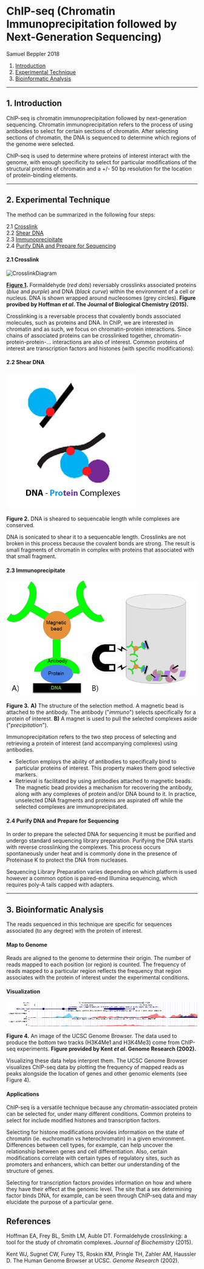 # ChIP-seq (Chromatin Immunoprecipitation followed by Next-Generation Sequencing)

Samuel Beppler 2018

1. [Introduction](#1)
2. [Experimental Technique](#2) 
3. [Bioinformatic Analysis](#3)

---

## 1. Introduction<a name="1"></a>

ChIP-seq is chromatin immunoprecipitation followed by next-generation sequencing. 
Chromatin immunoprecipitation refers to the process of using antibodies to select 
for certain sections of chromatin. After selecting sections of chromatin, the DNA 
is sequenced to determine which regions of the genome were selected.

ChIP-seq is used to determine where proteins of interest interact with the 
genome, with enough specificity to select for particular modifications of the 
structural proteins of chromatin and a +/- 50 bp resolution for the location of 
protein-binding elements.

---

## 2. Experimental Technique<a name="2"></a>

The method can be summarized in the following four steps:

2.1 [Crosslink](#2.1)<br>
2.2 [Shear DNA](#2.2)<br>
2.3 [Immunoprecipitate](#2.3)<br>
2.4 [Purify DNA and Prepare for Sequencing](#2.4) 

#### 2.1 Crosslink<a name="2.1"></a>

![CrosslinkDiagram](http://www.jbc.org/content/290/44/26404/F1.medium.gif "Diagram of Crosslinking")

**[Figure 1](http://www.jbc.org/content/290/44/26404.full).** Formaldehyde (*red dots*) reversably crosslinks associated proteins (*blue* and *purple*) and DNA (*black curve*) within the environment of a cell or nucleus. DNA is shown wrapped around nucleosomes (grey circles). **Figure provibed by Hoffman *et al*. The Journal of Biological Chemistry (2015).**

Crosslinking is a reversable process that covalently bonds associated molecules, such as proteins and DNA. In ChIP, we are interested in chromatin and as such, we focus on chromatin-protein interactions. Since chains of associated proteins can be crosslinked together, chromatin-protein-protein-... interactions are also of interest. Common proteins of interest are transcription factors and histones (with specific modifications).

#### 2.2 Shear DNA<a name="2.2"></a>

![ShearedDiagram](https://github.com/bellpepper91/beng183/blob/master/sheared.jpg?raw=true "Diagram of Sheared DNA Complexes")

**Figure 2.** DNA is sheared to sequencable length while complexes are conserved.

DNA is sonicated to shear it to a sequencable length. Crosslinks are not broken in this process because the covalent bonds are strong. The result is small fragments of chromatin in complex with proteins that associated with that small fragment.

#### 2.3 Immunoprecipitate<a name="2.3"></a>

![Immunoprecipitation](https://github.com/bellpepper91/beng183/blob/master/immunoprecipitation.jpg?raw=true "Diagram of Immunoprecipitation")

**Figure 3.** **A)** The structure of the selection method. A magnetic bead is attached to the antibody. The antibody ("*immuno*") selects specifically for a protein of interest. **B)** A magnet is used to pull the selected complexes aside ("*precipitation*").

Immunoprecipitation refers to the two step process of selecting and retrieving a protein of interest (and accompanying complexes) using antibodies.
- Selection employs the ability of antibodies to specifically bind to particular proteins of interest. This property makes them good selective markers.
- Retrieval is facilitated by using antibodies attached to magnetic beads. The magnetic bead provides a mechanism for recovering the antibody, along with any complexes of protein and/or DNA bound to it. In practice, unselected DNA fragments and proteins are aspirated off while the selected complexes are immunoprecipitated.

#### 2.4 Purify DNA and Prepare for Sequencing<a name="2.4"></a>

In order to prepare the selected DNA for sequencing it must be purified and 
undergo standard sequencing library preparation.
Purifying the DNA starts with reverse crosslinking the complexes. This process occurs spontaneously under heat and is commonly done in the presence of Proteinase K to protect the DNA from nucleases.

Sequencing Library Preparation varies depending on which platform is used however a common option is paired-end Illumina sequencing, which requires poly-A tails capped with adapters.

---

## 3. Bioinformatic Analysis<a name="3"></a>

The reads sequenced in this technique are specific for sequences associated (to any degree) with the protein of interest.

#### Map to Genome
Reads are aligned to the genome to determine their origin. The number of reads mapped to each position (or region) is counted. The frequency of reads mapped to a 
particular region reflects the frequency that region associates with the protein 
of interest under the experimental conditions. 
#### Visualization

![UCSCBrowser](https://github.com/bellpepper91/beng183/blob/master/ucsc_genome.png?raw=true "UCSC Browser Screenshot")

**Figure 4.** An image of the UCSC Genome Browser. The data used to produce the 
bottom two tracks (H3K4Me1 and H3K4Me3) come from ChIP-seq experiments. **Figure provided by Kent *et al*. Genome Research (2002).**

Visualizing these data helps interpret them. The UCSC Genome Browser visualizes 
ChIP-seq data by plotting the frequency of mapped reads as peaks alongside the 
location of genes and other genomic elements (see Figure 4).

#### Applications
ChIP-seq is a versatile technique because any chromatin-associated protein 
can be selected for, under many different conditions. Common proteins to select for include modified histones and transcription factors. 

Selecting for histone modifications provides information on the state of chromatin (ie. euchromatin vs heterochromatin) in a given environment. 
Differences between cell types, for example, can help 
uncover the relationship between genes and cell differentiation. Also, 
certain modifications correlate with certain types of regulatory sites, 
such as promoters and enhancers, which can better our understanding of 
the structure of genes.

Selecting for transcription factors provides information on how and where 
they have their effect at the genomic level. The site that a sex determining 
factor binds DNA, for example, can be seen through ChIP-seq data and may 
elucidate the purpose of a particular gene.
 
## References
Hoffman EA, Frey BL, Smith LM, Auble DT. Formaldehyde crosslinking: a tool for the study of chromatin complexes. *Journal of Biochemistry* (2015).

Kent WJ, Sugnet CW, Furey TS, Roskin KM, Pringle TH, Zahler AM, Haussler D. The Human Genome Browser at UCSC. *Genome Research* (2002).


